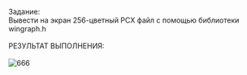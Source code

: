 Задание:<br>
Вывести на экpан 256-цветный PCX файл с помощью библиотеки wingraph.h
<br><br>РЕЗУЛЬТАТ ВЫПОЛНЕНИЯ:<br><br>
![666](https://github.com/pirocsilin/educational/assets/97364957/a1c4d1bc-65de-4f75-ab15-474a927354a8)

